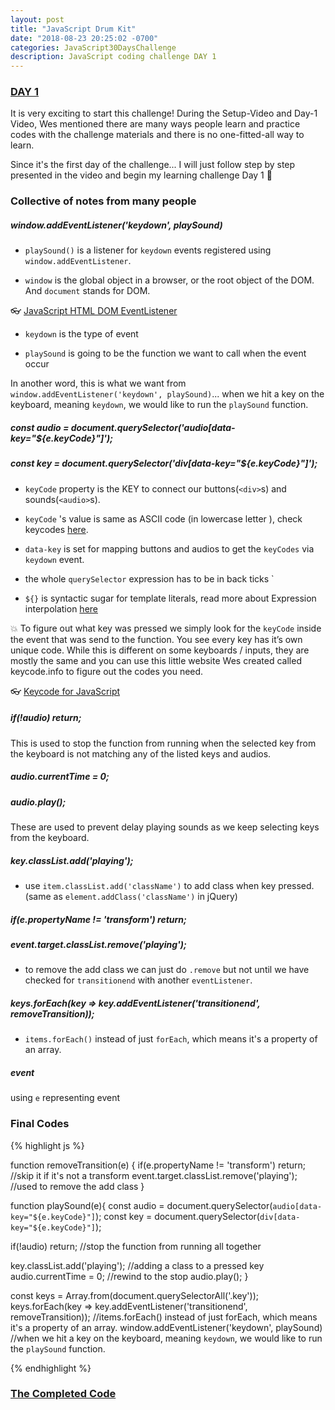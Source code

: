 ```yaml
---
layout: post
title: "JavaScript Drum Kit"
date: "2018-08-23 20:25:02 -0700"
categories: JavaScript30DaysChallenge
description: JavaScript coding challenge DAY 1
---
```


### [DAY 1]((https://github.com/WYCodeBook/JavaScript30/tree/master/01%20-%20JavaScript%20Drum%20Kit))

It is very exciting to start this challenge! During the Setup-Video and Day-1 Video, Wes mentioned there are many ways people learn and practice codes with the challenge materials and there is no one-fitted-all way to learn.

Since it's the first day of the challenge... I will just follow step by step presented in the video and begin my learning challenge Day 1 🤩

### Collective of notes from many people

##### window.addEventListener('keydown', playSound)

  - `playSound()` is a listener for `keydown` events registered using `window.addEventListener`.

  - `window` is the global object in a browser, or the root object of the DOM. And `document` stands for DOM.

👓 [JavaScript HTML DOM EventListener](https://www.w3schools.com/js/js_htmldom_eventlistener.asp)

  - `keydown` is the type of event

  - `playSound` is going to be the function we want to call when the event occur

In another word, this is what we want from `window.addEventListener('keydown', playSound)`... when we hit a key on the keyboard, meaning `keydown`, we would like to run the `playSound` function.

##### const audio = document.querySelector('audio[data-key="${e.keyCode}"]');

##### const key = document.querySelector('div[data-key="${e.keyCode}"]');

  - `keyCode` property is the KEY to connect our buttons(`<div>`s) and sounds(`<audio>`s).

  - `keyCode` 's value is same as ASCII code (in lowercase letter ), check keycodes [here](http://keycode.info/).

  - `data-key` is set for mapping buttons and audios to get the `keyCodes` via `keydown` event.

  - the whole `querySelector` expression has to be in back ticks `

  - `${}` is syntactic sugar for template literals, read more about Expression interpolation [here](https://developer.mozilla.org/en-US/docs/Web/JavaScript/Reference/Template_literals)

💥 To figure out what key was pressed we simply look for the `keyCode` inside the event that was send to the function. You see every key has it’s own unique code. While this is different on some keyboards / inputs, they are mostly the same and you can use this little website Wes created called keycode.info to figure out the codes you need.

👓 [Keycode for JavaScript](http://keycode.info/)

##### if(!audio) return;

This is used to stop the function from running when the selected key from the keyboard is not matching any of the listed keys and audios.

##### audio.currentTime = 0;

##### audio.play();

These are used to prevent delay playing sounds as we keep selecting keys from the keyboard.

##### key.classList.add('playing');

  - use `item.classList.add('className')` to add class when key pressed. (same as `element.addClass('className')` in jQuery)

##### if(e.propertyName != 'transform') return;
##### event.target.classList.remove('playing');

  - to remove the add class we can just do `.remove` but not until we have checked for `transitionend` with another `eventListener`.

##### keys.forEach(key => key.addEventListener('transitionend', removeTransition));

  - `items.forEach()` instead of just `forEach`, which means it's a property of an array.

##### event

using `e` representing event

### Final Codes

{% highlight js %}

function removeTransition(e) {
  if(e.propertyName != 'transform') return; //skip it if it's not a transform
  event.target.classList.remove('playing'); //used to remove the add class
}

function playSound(e){
  const audio = document.querySelector(`audio[data-key="${e.keyCode}"]`);
  const key = document.querySelector(`div[data-key="${e.keyCode}"]`);

  if(!audio) return; //stop the function from running all together

  key.classList.add('playing'); //adding a class to a pressed key
  audio.currentTime = 0; //rewind to the stop
  audio.play();
}

const keys = Array.from(document.querySelectorAll('.key'));
keys.forEach(key => key.addEventListener('transitionend', removeTransition)); //items.forEach() instead of just forEach, which means it's a property of an array.
window.addEventListener('keydown', playSound) //when we hit a key on the keyboard, meaning `keydown`, we would like to run the `playSound` function.

{% endhighlight %}

### [The Completed Code](https://github.com/WYCodeBook/JavaScript30/tree/master/01%20-%20JavaScript%20Drum%20Kit)
